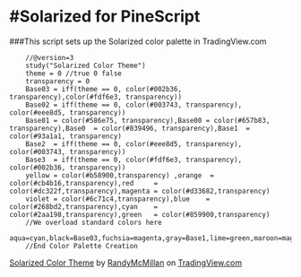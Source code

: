 #Solarized for PineScript
====

###This script sets up the Solarized color palette in TradingView.com



		//@version=3
		study("Solarized Color Theme")
		theme = 0 //true 0 false
		transparency = 0
		Base03 = iff(theme == 0, color(#002b36, transparency),color(#fdf6e3, transparency))
		Base02 = iff(theme == 0, color(#003743, transparency), color(#eee8d5, transparency))
		Base01 = color(#586e75, transparency),Base00 = color(#657b83, transparency),Base0  = color(#839496, transparency),Base1  = color(#93a1a1, transparency)
		Base2  = iff(theme == 0, color(#eee8d5, transparency), color(#003743, transparency))
		Base3  = iff(theme == 0, color(#fdf6e3, transparency), color(#002b36, transparency))
		yellow = color(#b58900,transparency) ,orange  = color(#cb4b16,transparency),red     = color(#dc322f,transparency),magenta = color(#d33682,transparency)
		violet = color(#6c71c4,transparency),blue    = color(#268bd2,transparency),cyan    = color(#2aa198,transparency),green   = color(#859900,transparency)
		//We overload standard colors here
		aqua=cyan,black=Base03,fuchsia=magenta,gray=Base1,lime=green,maroon=magenta,navy=blue,olive=green,purple=violet,silver=Base1,teal=cyan,white=Base3
		//End Color Palette Creation

<!-- TradingView Chart BEGIN -->
<script type="text/javascript" src="https://s3.tradingview.com/tv.js"></script>
<script type="text/javascript">
var tradingview_embed_options = {};
tradingview_embed_options.width = '640';
tradingview_embed_options.height = '400';
tradingview_embed_options.chart = 'TzK2RtZP';
new TradingView.chart(tradingview_embed_options);
</script>
<p><a href="https://www.tradingview.com/script/TzK2RtZP-Solarized-Color-Theme/">Solarized Color Theme</a> by <a href="https://www.tradingview.com/u/RandyMcMillan/">RandyMcMillan</a> on <a href="https://www.tradingview.com/">TradingView.com</a></p>
<!-- TradingView Chart END -->


